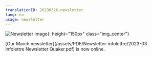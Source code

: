 ```yaml
---
translationID: 20230326-newsletter
lang: en
usage: newsletter
---
```

![Newsletter image](/assets/images/email-icon.avif){: height="150px" class="img_center"}

[Our March newsletter](/assets/PDF/Newsletter-infolettre/2023-03 Infolettre Newsletter Quaker.pdf) is now online.
